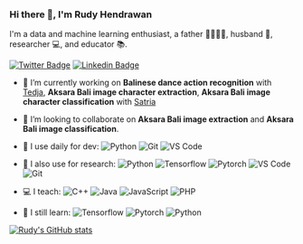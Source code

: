 ### Hi there 👋, I'm Rudy Hendrawan
I'm a data and machine learning enthusiast, a father :family_man_woman_boy_boy:, husband :couple:, researcher :computer:, and educator :books:.

[![Twitter Badge](https://img.shields.io/badge/-dyru-blue?style=plastic&logo=Twitter&logoColor=white&link=https://twitter.com/dy_ruu)](https://twitter.com/dy_ruu) [![Linkedin Badge](https://img.shields.io/badge/-rudyhendrawan-blue?style=plastic&logo=Linkedin&logoColor=white&link=https://www.linkedin.com/in/rudy-hendrawan/)](https://www.linkedin.com/in/rudy-hendrawan/)


- 🔭 I’m currently working on **Balinese dance action recognition** with [Tedja](https://github.com/andikatedja), **Aksara Bali image character extraction**, **Aksara Bali image character classification** with [Satria](https://github.com/mdsatria)

- 👯 I’m looking to collaborate on **Aksara Bali image extraction** and **Aksara Bali image classification**.

- 🚀 I use daily for dev: ![Python](https://img.shields.io/badge/-Python-8fcfd1?style=plastic&logo=Python) ![Git](https://img.shields.io/badge/-Git-black?style=plastic&logo=git) ![VS Code](https://img.shields.io/badge/-VS%20Code-007ACC?style=plastic&logo=visual-studio-code)
	
- :microscope: I also use for research: ![Python](https://img.shields.io/badge/-Python-8fcfd1?style=plastic&logo=Python) ![Tensorflow](https://img.shields.io/badge/-Tensorflow-ede9e5?style=plastic&logo=tensorflow) ![Pytorch](https://img.shields.io/badge/-Pytorch-lightgrey?style=plastic&logo=Pytorch) ![VS Code](https://img.shields.io/badge/-VS%20Code-007ACC?style=plastic&logo=visual-studio-code) ![Git](https://img.shields.io/badge/-Git-black?style=plastic&logo=git)  

- :computer: I teach: ![C++](https://img.shields.io/badge/-C++-9cf?style=plastic&logo=cplusplus) ![Java](https://img.shields.io/badge/-Java-orange?style=plastic&logo=java) ![JavaScript](https://img.shields.io/badge/-JavaScript-grey?style=plastic&logo=javascript) ![PHP](https://img.shields.io/badge/-PHP-white?style=plastic&logo=php)

- :muscle: I still learn: ![Tensorflow](https://img.shields.io/badge/-Tensorflow-ede9e5?style=plastic&logo=tensorflow) ![Pytorch](https://img.shields.io/badge/-Pytorch-lightgrey?style=plastic&logo=Pytorch) ![Python](https://img.shields.io/badge/-Python-8fcfd1?style=plastic&logo=Python)


[![Rudy's GitHub stats](https://github-readme-stats.vercel.app/api?username=cornflake15&show_icons=True&theme=material-palenight)](https://github.com/anuraghazra/github-readme-stats)

<!--
**cornflake15/cornflake15** is a ✨ _special_ ✨ repository because its `README.md` (this file) appears on your GitHub profile.

Here are some ideas to get you started:

- 🔭 I’m currently working on ...
- 🌱 I’m currently learning ...
- 👯 I’m looking to collaborate on ...
- 🤔 I’m looking for help with ...
- 💬 Ask me about ...
- 📫 How to reach me: ...
- 😄 Pronouns: ...
- ⚡ Fun fact: ...
-->
